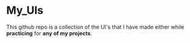 # My_UIs
This github repo is a collection of the UI's that I have made either while **practicing** for **any of my projects**.
